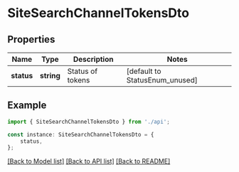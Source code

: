 # SiteSearchChannelTokensDto


## Properties

Name | Type | Description | Notes
------------ | ------------- | ------------- | -------------
**status** | **string** | Status of tokens | [default to StatusEnum_unused]

## Example

```typescript
import { SiteSearchChannelTokensDto } from './api';

const instance: SiteSearchChannelTokensDto = {
    status,
};
```

[[Back to Model list]](../README.md#documentation-for-models) [[Back to API list]](../README.md#documentation-for-api-endpoints) [[Back to README]](../README.md)
